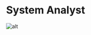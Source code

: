 # System Analyst

![alt](https://image.freepik.com/free-vector/analyst-working-laptop-with-automation-process-business-process-automation-business-process-workflow-automated-business-system-concept_335657-400.jpg)